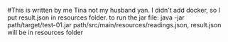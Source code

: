 #This is written by me Tina not my husband yan. I didn't add docker, so I put result.json in resources folder. to run the jar file:
java -jar path/target/test-01.jar path/src/main/resources/readings.json, result.json will be in resources folder
